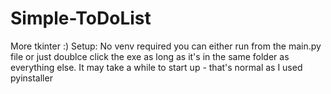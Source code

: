 # Simple-ToDoList
More tkinter :)
Setup:
No venv required you can either run from the main.py file or just doublce click the exe as long as it's in the same folder as everything else. It may take a while to start up - that's normal as I used pyinstaller
